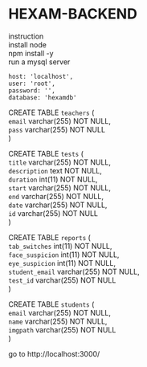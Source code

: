 # HEXAM-BACKEND

instruction<br>
install node<br>
npm install -y<br>
run a mysql server <br>

    host: 'localhost',
    user: 'root',
    password: '',
    database: 'hexamdb'
    
    
CREATE TABLE `teachers` (<br>
  `email` varchar(255) NOT NULL,<br>
  `pass` varchar(255) NOT NULL<br>
)

CREATE TABLE `tests` (<br>
  `title` varchar(255) NOT NULL,<br>
  `description` text NOT NULL,<br>
  `duration` int(11) NOT NULL,<br>
  `start` varchar(255) NOT NULL,<br>
  `end` varchar(255) NOT NULL,<br>
  `date` varchar(255) NOT NULL,<br>
  `id` varchar(255) NOT NULL<br>
) 
<br>

CREATE TABLE `reports` (<br>
  `tab_switches` int(11) NOT NULL,<br>
  `face_suspicion` int(11) NOT NULL,<br>
  `eye_suspicion` int(11) NOT NULL,<br>
  `student_email` varchar(255) NOT NULL,<br>
  `test_id` varchar(255) NOT NULL<br>
) 
<br>

CREATE TABLE `students` (<br>
  `email` varchar(255) NOT NULL,<br>
  `name` varchar(255) NOT NULL,<br>
  `imgpath` varchar(255) NOT NULL<br>
)



go to http://localhost:3000/<br>
